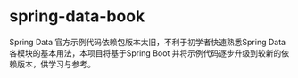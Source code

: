 # spring-data-book
Spring Data 官方示例代码依赖包版本太旧，不利于初学者快速熟悉Spring Data各模块的基本用法，本项目将基于Spring Boot 并将示例代码逐步升级到较新的依赖版本，供学习与参考。
